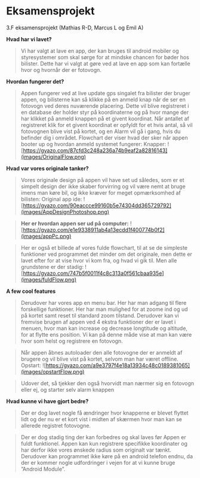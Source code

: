# Eksamensprojekt
3.F eksamensprojekt (Mathias R-D, Marcus L og Emil A)

**Hvad har vi lavet?**
>Vi har valgt at lave en app, der kan bruges til android mobiler og styresystemer som skal sørge for at mindske chancen for bøder hos bilister. Dette har vi valgt at gøre ved at lave en app som kan fortælle hvor og hvornår der er fotovogn.

**Hvordan fungerer det?**
>Appen fungerer ved at live update gps singalet fra bilister der bruger appen, og bilisterne kan så klikke på en anmeld knap når de ser en fotovogn ved deres nuværende placering. Dette vil blive registreret i en database der holder styr på koordinaterne og på hvor mange der har klikket på anmeld knappen på et givent koordinat. Når antallet af registreret klik for et givent koordinat er opfyldt for et hvis antal, så vil fotovognen blive vist på kortet, og en Alarm vil gå i gang, hvis du befinder dig i området. Flowchart der viser hvad der sker når appen booter up og hvordan anmeld systemet fungerer: Knapper: ![https://gyazo.com/87cfd3c248a236a74b9eaf2a82816143](images/OriginalFlow.png)

**Hvad var vores originale tanker?**
>Vores originale design på appen vil have set ud således, som er et simpelt design der ikke skaber forvirring og vil være nemt at bruge imens man køre bil, og ikke kræver for meget opmærksomhed af bilisten: Original app ide: ![https://gyazo.com/90eaccce99160b5e74304dd365729792](images/AppDesignPhotoshop.png)

>**Her er hvordan appen ser ud på computer:** ![https://gyazo.com/e1e9338911ab4a13ecdd1f400774b0f2](images/appPc.png)

>Her er også et billede af vores fulde flowchart, til at se de simpleste funktioner ved programmet det minder om det originale, men dette er lavet efter for at vise hvor vi kom fra, og hvad vi gik til. Men alle grundstene er der stadig: ![https://gyazo.com/747b5f0011f4c8c313a0f561cbaa935e](images/fuldFlow.png)

**A few cool features**
>Derudover har vores app en menu bar. Her har man adgang til flere forskellige funktioner. Her har man mulighed for at zoome ind og ud på kortet samt reset til standard zoom tilstand. Derudover kan vi fremvise brugen af appen ved 4 ekstra funktioner der er lavet i menuen, hvor man kan increase og decrease longtitude og altitude, for at flytte ens position. Vi kan på denne måde vise at man kan være hvor som helst og registrere en fotovogn.

>Når appen åbnes autoloader den alle fotovogne der er anmeldt af brugere og vil blive vist på kortet, selvom man har været offline. Opstart: ![https://gyazo.com/a9e3797f4e18a13934c48c0189381065](images/opstartFlow.png)

>Udover det, så tjekker den også hvorvidt man nærmer sig en fotovogn eller ej, og starter selv alarm knappen

**Hvad kunne vi have gjort bedre?**
>Der er dog lavet nogle få ændringer hvor knapperne er blevet flyttet lidt og der nu er et kort vist i midten af skærmen hvor man kan se allerede registret fotovogne.

>Der er dog stadig ting der kan forbedres og skal laves før Appen er fuldt funktionel. Appen kan kun registrere specifikke koordinater og har derfor ikke vores ønskede radius som originalt var tænkt. Derudover kan programmet ikke køre på en android telefon endnu, da der er kommer nogle udfordringer i vejen for at vi kunne bruge ”Android Module”.
